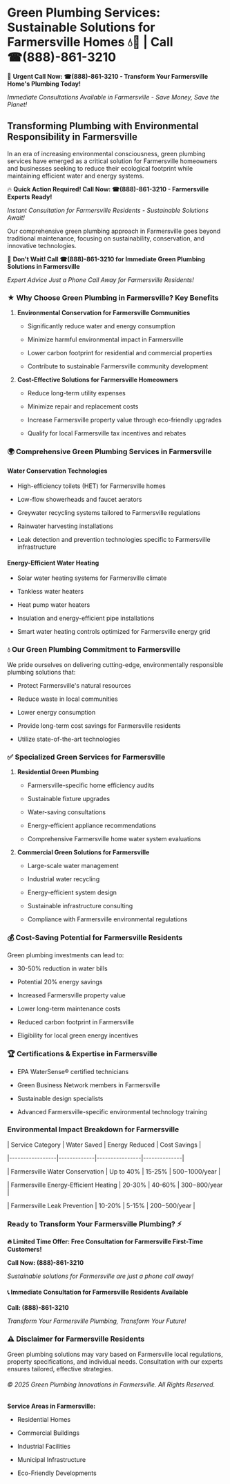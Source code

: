 # Green Plumbing Services: Sustainable Solutions for Farmersville Homes 💧🌿 | Call ☎(888)-861-3210

🚨 **Urgent Call Now: ☎(888)-861-3210 - Transform Your Farmersville Home's Plumbing Today!**
*Immediate Consultations Available in Farmersville - Save Money, Save the Planet!*

## Transforming Plumbing with Environmental Responsibility in Farmersville

In an era of increasing environmental consciousness, green plumbing services have emerged as a critical solution for Farmersville homeowners and businesses seeking to reduce their ecological footprint while maintaining efficient water and energy systems. 

🔥 **Quick Action Required! Call Now: ☎(888)-861-3210 - Farmersville Experts Ready!**
*Instant Consultation for Farmersville Residents - Sustainable Solutions Await!*

Our comprehensive green plumbing approach in Farmersville goes beyond traditional maintenance, focusing on sustainability, conservation, and innovative technologies.

🚨 **Don't Wait! Call ☎(888)-861-3210 for Immediate Green Plumbing Solutions in Farmersville**
*Expert Advice Just a Phone Call Away for Farmersville Residents!*

### ★ Why Choose Green Plumbing in Farmersville? Key Benefits

1. **Environmental Conservation for Farmersville Communities** 
   - Significantly reduce water and energy consumption
   - Minimize harmful environmental impact in Farmersville
   - Lower carbon footprint for residential and commercial properties
   - Contribute to sustainable Farmersville community development

2. **Cost-Effective Solutions for Farmersville Homeowners** 
   - Reduce long-term utility expenses
   - Minimize repair and replacement costs
   - Increase Farmersville property value through eco-friendly upgrades
   - Qualify for local Farmersville tax incentives and rebates

### 🌍 Comprehensive Green Plumbing Services in Farmersville

#### Water Conservation Technologies
- High-efficiency toilets (HET) for Farmersville homes
- Low-flow showerheads and faucet aerators
- Greywater recycling systems tailored to Farmersville regulations
- Rainwater harvesting installations
- Leak detection and prevention technologies specific to Farmersville infrastructure

#### Energy-Efficient Water Heating
- Solar water heating systems for Farmersville climate
- Tankless water heaters
- Heat pump water heaters
- Insulation and energy-efficient pipe installations
- Smart water heating controls optimized for Farmersville energy grid

### 💧 Our Green Plumbing Commitment to Farmersville

We pride ourselves on delivering cutting-edge, environmentally responsible plumbing solutions that:
- Protect Farmersville's natural resources
- Reduce waste in local communities
- Lower energy consumption
- Provide long-term cost savings for Farmersville residents
- Utilize state-of-the-art technologies

### ✅ Specialized Green Services for Farmersville

1. **Residential Green Plumbing**
   - Farmersville-specific home efficiency audits
   - Sustainable fixture upgrades
   - Water-saving consultations
   - Energy-efficient appliance recommendations
   - Comprehensive Farmersville home water system evaluations

2. **Commercial Green Solutions for Farmersville**
   - Large-scale water management
   - Industrial water recycling
   - Energy-efficient system design
   - Sustainable infrastructure consulting
   - Compliance with Farmersville environmental regulations

### 💰 Cost-Saving Potential for Farmersville Residents

Green plumbing investments can lead to:
- 30-50% reduction in water bills
- Potential 20% energy savings
- Increased Farmersville property value
- Lower long-term maintenance costs
- Reduced carbon footprint in Farmersville
- Eligibility for local green energy incentives

### 🏆 Certifications & Expertise in Farmersville

- EPA WaterSense® certified technicians
- Green Business Network members in Farmersville
- Sustainable design specialists
- Advanced Farmersville-specific environmental technology training

### Environmental Impact Breakdown for Farmersville

| Service Category | Water Saved | Energy Reduced | Cost Savings |
|-----------------|-------------|----------------|--------------|
| Farmersville Water Conservation | Up to 40% | 15-25% | $500-$1000/year |
| Farmersville Energy-Efficient Heating | 20-30% | 40-60% | $300-$800/year |
| Farmersville Leak Prevention | 10-20% | 5-15% | $200-$500/year |

### Ready to Transform Your Farmersville Plumbing? ⚡

**🔥 Limited Time Offer: Free Consultation for Farmersville First-Time Customers!**

**Call Now: (888)-861-3210**
*Sustainable solutions for Farmersville are just a phone call away!*

#### 📞 Immediate Consultation for Farmersville Residents Available

**Call: (888)-861-3210**
*Transform Your Farmersville Plumbing, Transform Your Future!*

### ⚠️ Disclaimer for Farmersville Residents

Green plumbing solutions may vary based on Farmersville local regulations, property specifications, and individual needs. Consultation with our experts ensures tailored, effective strategies.

###### © 2025 Green Plumbing Innovations in Farmersville. All Rights Reserved.

**Service Areas in Farmersville:** 
- Residential Homes
- Commercial Buildings
- Industrial Facilities
- Municipal Infrastructure
- Eco-Friendly Developments